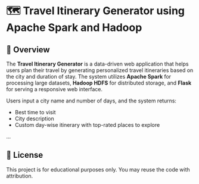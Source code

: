 # 🗺️ Travel Itinerary Generator using Apache Spark and Hadoop

## 📌 Overview

The **Travel Itinerary Generator** is a data-driven web application that helps users plan their travel by generating personalized travel itineraries based on the city and duration of stay. The system utilizes **Apache Spark** for processing large datasets, **Hadoop HDFS** for distributed storage, and **Flask** for serving a responsive web interface.

Users input a city name and number of days, and the system returns:
- Best time to visit
- City description
- Custom day-wise itinerary with top-rated places to explore

...

## 📃 License

This project is for educational purposes only. You may reuse the code with attribution.